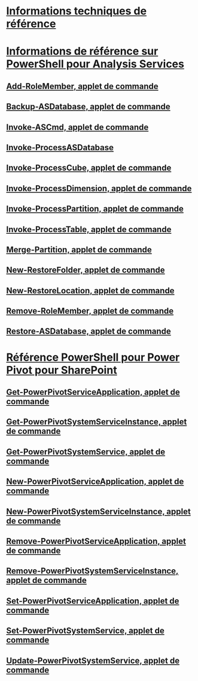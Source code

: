 # [Informations techniques de référence](technical-reference-ssas.md)  
# [Informations de référence sur PowerShell pour Analysis Services](analysis-services-powershell-reference.md)  
## [Add-RoleMember, applet de commande](add-rolemember-cmdlet.md)  
## [Backup-ASDatabase, applet de commande](backup-asdatabase-cmdlet.md)  
## [Invoke-ASCmd, applet de commande](invoke-ascmd-cmdlet.md)  
## [Invoke-ProcessASDatabase](invoke-processasdatabase.md)  
## [Invoke-ProcessCube, applet de commande](invoke-processcube-cmdlet.md)  
## [Invoke-ProcessDimension, applet de commande](invoke-processdimension-cmdlet.md)  
## [Invoke-ProcessPartition, applet de commande](invoke-processpartition-cmdlet.md)  
## [Invoke-ProcessTable, applet de commande](invoke-processtable-cmdlet.md)  
## [Merge-Partition, applet de commande](merge-partition-cmdlet.md)  
## [New-RestoreFolder, applet de commande](new-restorefolder-cmdlet.md)  
## [New-RestoreLocation, applet de commande](new-restorelocation-cmdlet.md)  
## [Remove-RoleMember, applet de commande](remove-rolemember-cmdlet.md)  
## [Restore-ASDatabase, applet de commande](restore-asdatabase-cmdlet.md)  
# [Référence PowerShell pour Power Pivot pour SharePoint](powershell-reference-for-power-pivot-for-sharepoint.md)  
## [Get-PowerPivotServiceApplication, applet de commande](get-powerpivotserviceapplication-cmdlet.md)  
## [Get-PowerPivotSystemServiceInstance, applet de commande](get-powerpivotsystemserviceinstance-cmdlet.md)  
## [Get-PowerPivotSystemService, applet de commande](get-powerpivotsystemservice-cmdlet.md)  
## [New-PowerPivotServiceApplication, applet de commande](new-powerpivotserviceapplication-cmdlet.md)  
## [New-PowerPivotSystemServiceInstance, applet de commande](new-powerpivotsystemserviceinstance-cmdlet.md)  
## [Remove-PowerPivotServiceApplication, applet de commande](remove-powerpivotserviceapplication-cmdlet.md)  
## [Remove-PowerPivotSystemServiceInstance, applet de commande](remove-powerpivotsystemserviceinstance-cmdlet.md)  
## [Set-PowerPivotServiceApplication, applet de commande](set-powerpivotserviceapplication-cmdlet.md)  
## [Set-PowerPivotSystemService, applet de commande](set-powerpivotsystemservice-cmdlet.md)  
## [Update-PowerPivotSystemService, applet de commande](update-powerpivotsystemservice-cmdlet.md)  
